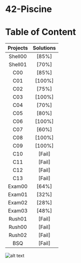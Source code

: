 # 42-Piscine

 # Table of Content
| Projects      | Solutions  |
| :--------------:| :----------:|
| Shell00 | [85%]
| Shell01 |  [70%]|
| C00 | [85%]| 
| C01 | [100%]| 
| C02 | [75%]| 
| C03 |  [100%]| 
| C04 |  [70%]| 
| C05 | [80%]| 
| C06 | [100%]| 
| C07 |  [60%]| 
| C08 | [100%]|
| C09 |  [100%]| 
| C10 | [Fail]| 
| C11 | [Fail]| 
| C12 |  [Fail]| 
| C13 | [Fail]| 
| Exam00| [64%]
| Exam01| [32%]
| Exam02 |[28%]
| Exam03 | [48%]| 
| Rush01 | [Fail]|
| Rush00 | [Fail] |
| Rush02 | [Fail] |
| BSQ |  [Fail] |

![alt text](https://imgyukle.com/f/2022/08/19/nrCHqI.png)
